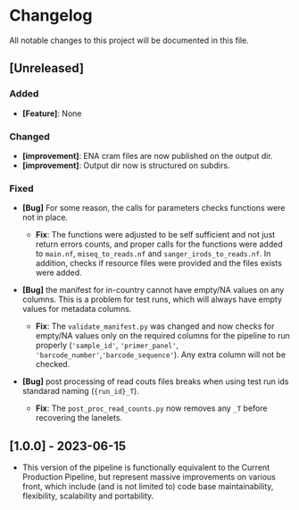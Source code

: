 # Changelog

All notable changes to this project will be documented in this file.

## [Unreleased]

### Added
- **[Feature]**: None

### Changed
- **[improvement]**: ENA cram files are now published on the output dir.
- **[improvement]**: Output dir now is structured on subdirs.
### Fixed

- **[Bug]** For some reason, the calls for parameters checks functions were not in place.
  - **Fix**: The functions were adjusted to be self sufficient and not just return errors counts, and proper calls for the functions were added to `main.nf`, `miseq_to_reads.nf` and `sanger_irods_to_reads.nf`. In addition, checks if resource files were provided and the files exists were added.

- **[Bug]** the manifest for in-country cannot have empty/NA values on any columns. This is a problem for test runs, which will always have empty values for metadata columns.

  - **Fix**: The `validate_manifest.py` was changed and now checks for empty/NA values only on the required columns for the pipeline to run properly (`'sample_id'`, `'primer_panel'`, `'barcode_number'`,`'barcode_sequence'`). Any extra column will not be checked.

- **[Bug]** post processing of read couts files breaks when using test run ids standarad naming (`{run_id}_T`).
  - **Fix**: The `post_proc_read_counts.py` now removes any `_T` before recovering the lanelets.

## [1.0.0] - 2023-06-15

- This version of the pipeline is functionally equivalent to the Current Production Pipeline, but represent massive improvements on various front, which include (and is not limited to) code base maintainability, flexibility, scalability and portability.